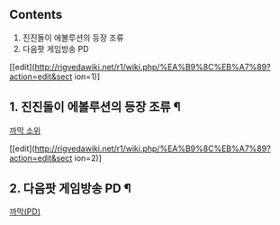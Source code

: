 ## Contents

    

1. 진진돌이 에볼루션의 등장 조류 
2. 다음팟 게임방송 PD 

[[edit](http://rigvedawiki.net/r1/wiki.php/%EA%B9%8C%EB%A7%89?action=edit&sect
ion=1)]

## 1. 진진돌이 에볼루션의 등장 조류 ¶

[까막 소위](%EA%B9%8C%EB%A7%89%20%EC%86%8C%EC%9C%84.md)

[[edit](http://rigvedawiki.net/r1/wiki.php/%EA%B9%8C%EB%A7%89?action=edit&sect
ion=2)]

## 2. 다음팟 게임방송 PD ¶

[까막(PD)](%EA%B9%8C%EB%A7%89%28PD%29.md)

